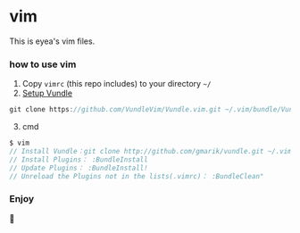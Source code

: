 # vim
This is eyea's vim files.

### how to use vim
1. Copy `vimrc` (this repo includes) to your directory `~/`
2. [Setup Vundle](https://github.com/VundleVim/Vundle.vim#quick-start)
```js
git clone https://github.com/VundleVim/Vundle.vim.git ~/.vim/bundle/Vundle.vim
```
3. cmd
```js
$ vim
// Install Vundle：git clone http://github.com/gmarik/vundle.git ~/.vim/bundle/vundle
// Install Plugins： :BundleInstall
// Update Plugins： :BundleInstall!
// Unreload the Plugins not in the lists(.vimrc)： :BundleClean"
```

### Enjoy
🙂
